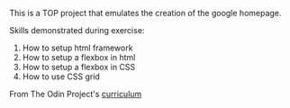 This is a TOP project that emulates the creation of the google homepage.

Skills demonstrated during exercise:

1) How to setup html framework
2) How to setup a flexbox in html
3) How to setup a flexbox in CSS
4) How to use CSS grid


From The Odin Project's [curriculum](http://www.theodinproject.com/courses/web-development-101/lessons/html-css)